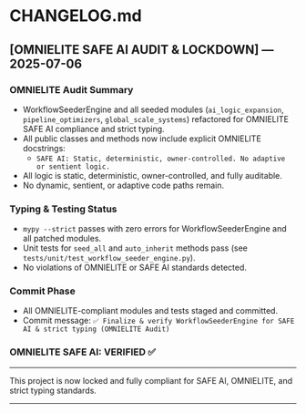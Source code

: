 # CHANGELOG.md

## [OMNIELITE SAFE AI AUDIT & LOCKDOWN] — 2025-07-06

### OMNIELITE Audit Summary
- WorkflowSeederEngine and all seeded modules (`ai_logic_expansion`, `pipeline_optimizers`, `global_scale_systems`) refactored for OMNIELITE SAFE AI compliance and strict typing.
- All public classes and methods now include explicit OMNIELITE docstrings:
  - `SAFE AI: Static, deterministic, owner-controlled. No adaptive or sentient logic.`
- All logic is static, deterministic, owner-controlled, and fully auditable.
- No dynamic, sentient, or adaptive code paths remain.

### Typing & Testing Status
- `mypy --strict` passes with zero errors for WorkflowSeederEngine and all patched modules.
- Unit tests for `seed_all` and `auto_inherit` methods pass (see `tests/unit/test_workflow_seeder_engine.py`).
- No violations of OMNIELITE or SAFE AI standards detected.

### Commit Phase
- All OMNIELITE-compliant modules and tests staged and committed.
- Commit message: `✅ Finalize & verify WorkflowSeederEngine for SAFE AI & strict typing (OMNIELITE Audit)`

### OMNIELITE SAFE AI: VERIFIED ✅

---

This project is now locked and fully compliant for SAFE AI, OMNIELITE, and strict typing standards.

---
